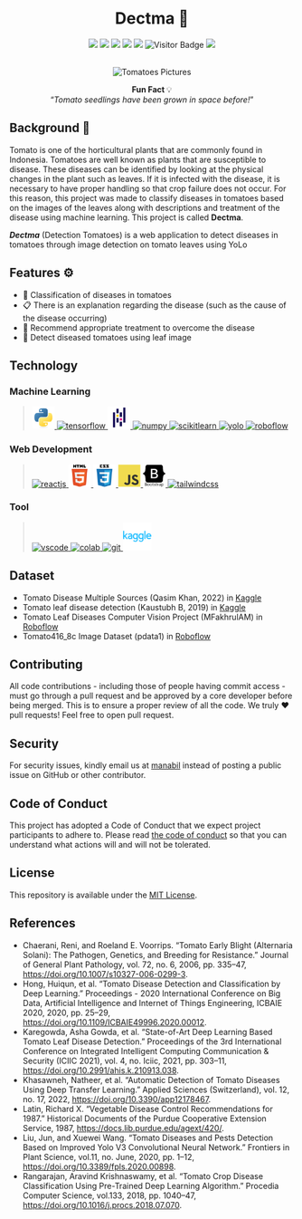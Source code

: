 <div align="center">
  <h1 style="text-align: center;">Dectma 🍅</h1>
  <img src="https://img.shields.io/github/workflow/status/manabil/dectma/CI%20Testing?style=for-the-badge">
  <img src="https://img.shields.io/github/license/manabil/dectma?style=for-the-badge">
  <img src="https://img.shields.io/github/repo-size/manabil/dectma?style=for-the-badge&color=black">
  <img src="https://img.shields.io/github/issues-closed/manabil/dectma?style=for-the-badge&color=blue">
  <img src="https://img.shields.io/github/issues-pr-closed/manabil/dectma?style=for-the-badge&color=blue">
  <img alt="Visitor Badge" src="https://visitor-badge.feriirawann.repl.co?username=manabil&repo=dectma&label=VISITOR&style=for-the-badge&color=red&contentType=svg">
  <img src="https://img.shields.io/github/contributors/manabil/dectma?style=for-the-badge"></br></br>

  ![Tomatoes Pictures](https://www.healthifyme.com/blog/wp-content/uploads/2022/01/Benefits-of-Tomatoes-750x375.jpeg)
  </br>
  <p>
    <b>Fun Fact </b>💡</br>
    <q><i>Tomato seedlings have been grown in space before!</i></q>
  </p>

</div>

## Background 📄

Tomato is one of the horticultural plants that are commonly found in Indonesia. Tomatoes are well known as plants that are susceptible to disease. These diseases can be identified by looking at the physical changes in the plant such as leaves. If it is infected with the disease, it is necessary to have proper handling so that crop failure does not occur. For this reason, this project was made to classify diseases in tomatoes based on the images of the leaves along with descriptions and treatment of the disease using machine learning. This project is called **Dectma**.

***Dectma*** (Detection Tomatoes) is a web application to detect diseases in tomatoes through image detection on tomato leaves using YoLo

## Features ⚙
- 🍂 Classification of diseases in tomatoes
- 📋 There is an explanation regarding the disease (such as the cause of the disease occurring)
- 📌 Recommend appropriate treatment to overcome the disease
- 🔎 Detect diseased tomatoes using leaf image

## Technology

### Machine Learning
> <a href="https://www.python.org" target="_blank" rel="noreferrer"> <img src="https://raw.githubusercontent.com/devicons/devicon/master/icons/python/python-original.svg" alt="python" width="40" height="40"/> </a>
<a href="https://www.tensorflow.org" target="_blank" rel="noreferrer"> <img src="https://www.vectorlogo.zone/logos/tensorflow/tensorflow-icon.svg" alt="tensorflow" width="40" height="40"/> </a>
<a href="https://pandas.pydata.org/" target="_blank" rel="noreferrer"> <img src="https://raw.githubusercontent.com/devicons/devicon/2ae2a900d2f041da66e950e4d48052658d850630/icons/pandas/pandas-original.svg" alt="pandas" width="40" height="40"/> </a> 
<a href="https://numpy.org/" target="_blank" rel="noreferrer"> <img src="https://numpy.org/images/logo.svg" alt="numpy" width="40" height="40"/> </a> 
<a href="https://scikit-learn.org/stable/" target="_blank" rel="noreferrer"> <img src="https://scikit-learn.org/stable/_static/scikit-learn-logo-small.png" alt="scikitlearn"  height="40"/> </a> 
<a href="https://pjreddie.com/darknet/yolo/" target="_blank" rel="noreferrer"> <img src="https://pjreddie.com/media/image/yologo_2.png" alt="yolo" height="40"/> </a>
<a href="https://roboflow.com/" target="_blank" rel="noreferrer"> <img src="https://public.roboflow.com/images/logo.png" alt="roboflow" height="20"/> </a>

### Web Development
> <a href="https://reactjs.org" target="_blank" rel="noreferrer"> <img src="https://cdn.iconscout.com/icon/free/png-256/react-4-1175110.png" alt="reactjs"  height="40"/> </a> 
<a href="https://www.w3.org/html/" target="_blank" rel="noreferrer"> <img src="https://raw.githubusercontent.com/devicons/devicon/master/icons/html5/html5-original-wordmark.svg" alt="html5" width="40" height="40"/> </a> 
<a href="https://www.w3schools.com/css/" target="_blank" rel="noreferrer"> <img src="https://raw.githubusercontent.com/devicons/devicon/master/icons/css3/css3-original-wordmark.svg" alt="css3" width="40" height="40"/> </a> 
<a href="https://www.w3schools.com/javascript/" target="_blank" rel="noreferrer"> <img src="https://raw.githubusercontent.com/devicons/devicon/master/icons/javascript/javascript-original.svg" alt="javascript"  height="40"/> </a> 
<a href="https://getbootstrap.com" target="_blank" rel="noreferrer"> <img src="https://raw.githubusercontent.com/devicons/devicon/master/icons/bootstrap/bootstrap-plain-wordmark.svg" alt="bootstrap" width="40" height="40"/> </a> 
<a href="https://tailwindcss.com/" target="_blank" rel="noreferrer"> <img src="https://upload.wikimedia.org/wikipedia/commons/thumb/d/d5/Tailwind_CSS_Logo.svg/2048px-Tailwind_CSS_Logo.svg.png" alt="tailwindcss" width="40" height="40"/> </a> 

### Tool
> <a href="https://code.visualstudio.com/" target="_blank" rel="noreferrer"> <img src="https://code.visualstudio.com/assets/images/code-stable.png" alt="vscode" width="40" height="40"/> </a>
<a href="https://colab.research.google.com" target="_blank" rel="noreferrer"> <img src="https://colab.research.google.com/img/colab_favicon_256px.png" alt="colab" width="40" height="40"/> </a>
<a href="https://git-scm.com/" target="_blank" rel="noreferrer"> <img src="https://www.vectorlogo.zone/logos/git-scm/git-scm-icon.svg" alt="git" width="40" height="40"/> </a> 
<a href="https://kaggle.com/" target="_blank" rel="noreferrer"> <img src="https://raw.githubusercontent.com/devicons/devicon/master/icons/kaggle/kaggle-original-wordmark.svg" alt="kaggle" height="50"/> </a> 

## Dataset
- Tomato Disease Multiple Sources (Qasim Khan, 2022) in [Kaggle](https://www.kaggle.com/datasets/cookiefinder/tomato-disease-multiple-sources)
- Tomato leaf disease detection (Kaustubh B, 2019) in [Kaggle](https://www.kaggle.com/datasets/kaustubhb999/tomatoleaf)
- Tomato Leaf Diseases Computer Vision Project (MFakhrulAM) in [Roboflow](https://universe.roboflow.com/mfakhrulamcapstone/tomato-leaf-diseases)
- Tomato416_8c Image Dataset (pdata1) in [Roboflow](https://universe.roboflow.com/pdata1/tomato416_8c/dataset/3)


## Contributing

All code contributions - including those of people having commit access - must go through a pull request and be approved by a core developer before being merged. This is to ensure a proper review of all the code. We truly ❤️ pull requests! Feel free to open pull request.

## Security
For security issues, kindly email us at [manabil](mailto:mammarnabil@students.unnes.ac.id) instead of posting a public issue on GitHub or other contributor.

## Code of Conduct
This project has adopted a Code of Conduct that we expect project participants to adhere to. Please read [the code of conduct](./CODE_OF_CONDUCT.md) so that you can understand what actions will and will not be tolerated.

## License
This repository is available under the [MIT License](./LICENSE).

## References
- Chaerani, Reni, and Roeland E. Voorrips. “Tomato Early Blight (Alternaria Solani): The Pathogen, Genetics, and Breeding for Resistance.” Journal of General Plant Pathology, vol. 72, no. 6, 2006, pp. 335–47, https://doi.org/10.1007/s10327-006-0299-3.
- Hong, Huiqun, et al. “Tomato Disease Detection and Classification by Deep Learning.” Proceedings - 2020 International Conference on Big Data, Artificial Intelligence and Internet of Things Engineering, ICBAIE 2020, 2020, pp. 25–29, https://doi.org/10.1109/ICBAIE49996.2020.00012.
- Karegowda, Asha Gowda, et al. “State-of-Art Deep Learning Based Tomato Leaf Disease Detection.” Proceedings of the 3rd International Conference on Integrated Intelligent Computing Communication & Security (ICIIC 2021), vol. 4, no. Iciic, 2021, pp. 303–11, https://doi.org/10.2991/ahis.k.210913.038.
- Khasawneh, Natheer, et al. “Automatic Detection of Tomato Diseases Using Deep Transfer Learning.” Applied Sciences (Switzerland), vol. 12, no. 17, 2022, https://doi.org/10.3390/app12178467.
- Latin, Richard X. “Vegetable Disease Control Recommendations for 1987.” Historical Documents of the Purdue Cooperative Extension Service, 1987, https://docs.lib.purdue.edu/agext/420/.
- Liu, Jun, and Xuewei Wang. “Tomato Diseases and Pests Detection Based on Improved Yolo V3 Convolutional Neural Network.” Frontiers in Plant Science, vol.11, no. June, 2020, pp. 1–12, https://doi.org/10.3389/fpls.2020.00898.
- Rangarajan, Aravind Krishnaswamy, et al. “Tomato Crop Disease Classification Using Pre-Trained Deep Learning Algorithm.” Procedia Computer Science, vol.133, 2018, pp. 1040–47, https://doi.org/10.1016/j.procs.2018.07.070.
